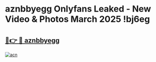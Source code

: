 # aznbbyegg Onlyfans Leaked - New Video & Photos March 2025 !bj6eg

# <h2><a href="https://iinkxz.iuczelnia.edu.pl?title=aznbbyegg&ref=bj6eg">🔗👉 🔴 aznbbyegg</a></h2>

[![acn](https://github.com/user-attachments/assets/0f9c940e-d8b0-45ae-aac7-cd30a18b3e1c)](https://iinkxz.iuczelnia.edu.pl?title=aznbbyegg&ref=bj6eg)

